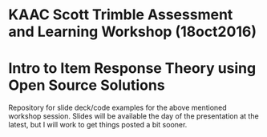 # KAAC Scott Trimble Assessment and Learning Workshop (18oct2016)
# Intro to Item Response Theory using Open Source Solutions

Repository for slide deck/code examples for the above mentioned workshop session.  Slides will be available the day of the presentation at the latest, but I will work to get things posted a bit sooner.


